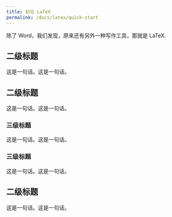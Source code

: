 ```yaml
---
title: 初见 LaTeX
permalink: /docs/latex/quick-start
---
```


除了 Word，我们发现，原来还有另外一种写作工具，那就是 LaTeX.



## 二级标题

这是一句话。这是一句话。

## 二级标题

这是一句话。这是一句话。

### 三级标题

这是一句话。这是一句话。

### 三级标题

这是一句话。这是一句话。

## 二级标题

这是一句话。这是一句话。


